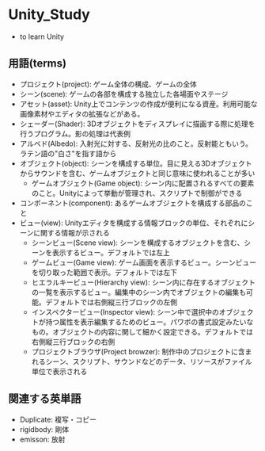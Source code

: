 # Unity_Study
* to learn Unity

## 用語(terms)
* プロジェクト(project): ゲーム全体の構成、ゲームの全体
* シーン(scene):  ゲームの各部を構成する独立した各場面やステージ
* アセット(asset): Unity上でコンテンツの作成が便利になる資産。利用可能な画像素材やエディタの拡張などがある。
* シェーダー(Shader): 3Dオブジェクトをディスプレイに描画する際に処理を行うプログラム。影の処理は代表例
* アルベド(Albedo): 入射光に対する、反射光の比のこと。反射能ともいう。ラテン語の"白さ"を指す語から
* オブジェクト(object): シーンを構成する単位。目に見える3Dオブジェクトからサウンドを含む、ゲームオブジェクトと同じ意味に使われることが多い
    * ゲームオブジェクト(Game object): シーン内に配置されるすべての要素のこと。Unityによって挙動が管理され、スクリプトで制御ができる
* コンポーネント(component): あるゲームオブジェクトを構成する部品のこと
* ビュー(view): Unityエディタを構成する情報ブロックの単位、それぞれにシーンに関する情報が示される
    * シーンビュー(Scene view): シーンを構成するオブジェクトを含む、シーンを表示するビュー。デフォルトでは左上
    * ゲームビュー(Game view): ゲーム画面を表示するビュー。シーンビューを切り取った範囲で表示。デフォルトでは左下
    * ヒエラルキービュー(Hierarchy view): シーン内に存在するオブジェクトの一覧を表示するビュー。編集中のシーン内でオブジェクトの編集も可能。デフォルトでは右側縦三行ブロックの左側
    * インスペクタービュー(Inspector view): シーン中で選択中のオブジェクトが持つ属性を表示編集するためのビュー。パワポの書式設定みたいなもの。オブジェクトの内容に関して細かく設定できる。デフォルトでは右側縦三行ブロックの右側
    * プロジェクトブラウザ(Project browzer): 制作中のプロジェクトに含まれるシーン、スクリプト、サウンドなどのデータ、リソースがファイル単位で表示される

## 関連する英単語
* Duplicate: 複写・コピー
* rigidbody: 剛体
* emisson: 放射